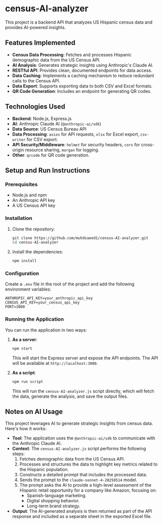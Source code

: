# census-AI-analyzer

This project is a backend API that analyzes US Hispanic census data and provides AI-powered insights.

## Features Implemented

*   **Census Data Processing**: Fetches and processes Hispanic demographic data from the US Census API.
*   **AI Analysis**: Generates strategic insights using Anthropic's Claude AI.
*   **RESTful API**: Provides clean, documented endpoints for data access.
*   **Data Caching**: Implements a caching mechanism to reduce redundant calls to the Census API.
*   **Data Export**: Supports exporting data to both CSV and Excel formats.
*   **QR Code Generation**: Includes an endpoint for generating QR codes.

## Technologies Used

*   **Backend**: Node.js, Express.js
*   **AI**: Anthropic Claude AI (`@anthropic-ai/sdk`)
*   **Data Source**: US Census Bureau API
*   **Data Processing**: `axios` for API requests, `xlsx` for Excel export, `csv-writer` for CSV export.
*   **API Security/Middleware**: `helmet` for security headers, `cors` for cross-origin resource sharing, `morgan` for logging.
*   **Other**: `qrcode` for QR code generation.

## Setup and Run Instructions

### Prerequisites

*   Node.js and npm
*   An Anthropic API key
*   A US Census API key

### Installation

1.  Clone the repository:
    ```bash
    git clone https://github.com/muhdsaeed1/census-AI-analyzer.git
    cd census-AI-analyzer
    ```

2.  Install the dependencies:
    ```bash
    npm install
    ```

### Configuration

Create a `.env` file in the root of the project and add the following environment variables:

```
ANTHROPIC_API_KEY=your_anthropic_api_key
CENSUS_API_KEY=your_census_api_key
PORT=3000
```

### Running the Application

You can run the application in two ways:

1.  **As a server**:
    ```bash
    npm start
    ```
    This will start the Express server and expose the API endpoints. The API will be available at `http://localhost:3000`.

2.  **As a script**:
    ```bash
    npm run script
    ```
    This will run the `census-AI-analyzer.js` script directly, which will fetch the data, generate the analysis, and save the output files.

## Notes on AI Usage

This project leverages AI to generate strategic insights from census data. Here's how it works:

*   **Tool**: The application uses the `@anthropic-ai/sdk` to communicate with the Anthropic Claude AI.
*   **Context**: The `census-AI-analyzer.js` script performs the following steps:
    1.  Fetches demographic data from the US Census API.
    2.  Processes and structures the data to highlight key metrics related to the Hispanic population.
    3.  Constructs a detailed prompt that includes the processed data.
    4.  Sends the prompt to the `claude-sonnet-4-20250514` model.
    5.  The prompt asks the AI to provide a high-level assessment of the Hispanic retail opportunity for a company like Amazon, focusing on:
        *   Spanish-language marketing.
        *   Digital shopping behavior.
        *   Long-term brand strategy.
*   **Output**: The AI-generated analysis is then returned as part of the API response and included as a separate sheet in the exported Excel file.